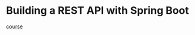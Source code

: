 # Building a REST API with Spring Boot

[course](https://spring.academy/courses/building-a-rest-api-with-spring-boot)  
